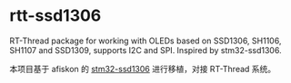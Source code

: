 # rtt-ssd1306
RT-Thread package for working with  OLEDs based on SSD1306, SH1106, SH1107 and SSD1309, supports I2C and SPI. Inspired by stm32-ssd1306.





本项目基于 afiskon 的 [stm32-ssd1306](git@github.com:afiskon/stm32-ssd1306.git) 进行移植，对接 RT-Thread 系统。